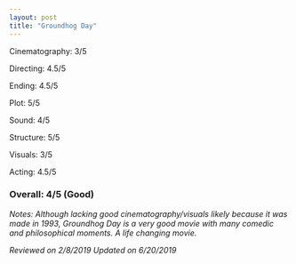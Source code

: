 ```yaml
---
layout: post
title: "Groundhog Day"
---
```


Cinematography: 3/5

Directing: 4.5/5

Ending: 4.5/5

Plot: 5/5

Sound: 4/5

Structure: 5/5

Visuals: 3/5

Acting: 4.5/5

### Overall: 4/5 (Good)

*Notes: Although lacking good cinematography/visuals likely because it was made in 1993, Groundhog Day is a very good movie with
many comedic and philosophical moments. A life changing movie.*


*Reviewed on 2/8/2019*
*Updated on 6/20/2019*
